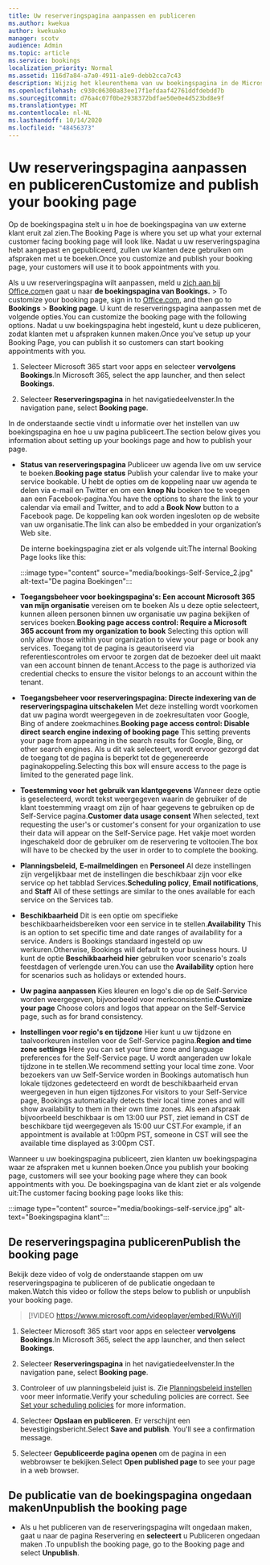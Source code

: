 ```yaml
---
title: Uw reserveringspagina aanpassen en publiceren
ms.author: kwekua
author: kwekuako
manager: scotv
audience: Admin
ms.topic: article
ms.service: bookings
localization_priority: Normal
ms.assetid: 116d7a84-a7a0-4911-a1e9-debb2cca7c43
description: Wijzig het kleurenthema van uw boekingspagina in de Microsoft Bookings-app.
ms.openlocfilehash: c930c06300a83ee17f1efdaaf42761ddfdebdd7b
ms.sourcegitcommit: d76a4c07f0be2938372bdfae50e0e4d523bd8e9f
ms.translationtype: MT
ms.contentlocale: nl-NL
ms.lasthandoff: 10/14/2020
ms.locfileid: "48456373"
---
```

# <a name="customize-and-publish-your-booking-page"></a><span data-ttu-id="a3f8c-103">Uw reserveringspagina aanpassen en publiceren</span><span class="sxs-lookup"><span data-stu-id="a3f8c-103">Customize and publish your booking page</span></span>

<span data-ttu-id="a3f8c-104">Op de boekingspagina stelt u in hoe de boekingspagina van uw externe klant eruit zal zien.</span><span class="sxs-lookup"><span data-stu-id="a3f8c-104">The Booking Page is where you set up what your external customer facing booking page will look like.</span></span> <span data-ttu-id="a3f8c-105">Nadat u uw reserveringspagina hebt aangepast en gepubliceerd, zullen uw klanten deze gebruiken om afspraken met u te boeken.</span><span class="sxs-lookup"><span data-stu-id="a3f8c-105">Once you customize and publish your booking page, your customers will use it to book appointments with you.</span></span>

<span data-ttu-id="a3f8c-106">Als u uw reserveringspagina wilt aanpassen, meld u [zich aan bij Office.com](https://office.com)en gaat u naar **de boekingspagina van Bookings.** \> </span><span class="sxs-lookup"><span data-stu-id="a3f8c-106">To customize your booking page, sign in to [Office.com](https://office.com), and then go to **Bookings** \> **Booking page**.</span></span> <span data-ttu-id="a3f8c-107">U kunt de reserveringspagina aanpassen met de volgende opties.</span><span class="sxs-lookup"><span data-stu-id="a3f8c-107">You can customize the booking page with the following options.</span></span> <span data-ttu-id="a3f8c-108">Nadat u uw boekingspagina hebt ingesteld, kunt u deze publiceren, zodat klanten met u afspraken kunnen maken.</span><span class="sxs-lookup"><span data-stu-id="a3f8c-108">Once you've setup up your Booking Page, you can publish it so customers can start booking appointments with you.</span></span>

1. <span data-ttu-id="a3f8c-109">Selecteer Microsoft 365 start voor apps en selecteer **vervolgens Bookings**.</span><span class="sxs-lookup"><span data-stu-id="a3f8c-109">In Microsoft 365, select the app launcher, and then select **Bookings**.</span></span>

2. <span data-ttu-id="a3f8c-110">Selecteer **Reserveringspagina** in het navigatiedeelvenster.</span><span class="sxs-lookup"><span data-stu-id="a3f8c-110">In the navigation pane, select **Booking page**.</span></span>

<span data-ttu-id="a3f8c-111">In de onderstaande sectie vindt u informatie over het instellen van uw boekingspagina en hoe u uw pagina publiceert.</span><span class="sxs-lookup"><span data-stu-id="a3f8c-111">The section below gives you information about setting up your bookings page and how to publish your page.</span></span>

- <span data-ttu-id="a3f8c-112">**Status van reserveringspagina** Publiceer uw agenda live om uw service te boeken.</span><span class="sxs-lookup"><span data-stu-id="a3f8c-112">**Booking page status** Publish your calendar live to make your service bookable.</span></span> <span data-ttu-id="a3f8c-113">U hebt de opties om de koppeling naar uw agenda te delen via e-mail en Twitter en om een **knop Nu** boeken toe te voegen aan een Facebook-pagina.</span><span class="sxs-lookup"><span data-stu-id="a3f8c-113">You have the options to share the link to your calendar via email and Twitter, and to add a **Book Now** button to a Facebook page.</span></span> <span data-ttu-id="a3f8c-114">De koppeling kan ook worden ingesloten op de website van uw organisatie.</span><span class="sxs-lookup"><span data-stu-id="a3f8c-114">The link can also be embedded in your organization’s Web site.</span></span>

    <span data-ttu-id="a3f8c-115">De interne boekingspagina ziet er als volgende uit:</span><span class="sxs-lookup"><span data-stu-id="a3f8c-115">The internal Booking Page looks like this:</span></span>

    :::image type="content" source="media/bookings-Self-Service_2.jpg" alt-text="De pagina Boekingen":::

- <span data-ttu-id="a3f8c-117">**Toegangsbeheer voor boekingspagina's: Een account Microsoft 365 van mijn organisatie** vereisen om te boeken  Als u deze optie selecteert, kunnen alleen personen binnen uw organisatie uw pagina bekijken of services boeken.</span><span class="sxs-lookup"><span data-stu-id="a3f8c-117">**Booking page access control: Require a Microsoft 365 account from my organization to book**  Selecting this option will only allow those within your organization to view your page or book any services.</span></span> <span data-ttu-id="a3f8c-118">Toegang tot de pagina is geautoriseerd via referentiescontroles om ervoor te zorgen dat de bezoeker deel uit maakt van een account binnen de tenant.</span><span class="sxs-lookup"><span data-stu-id="a3f8c-118">Access to the page is authorized via credential checks to ensure the visitor belongs to an account within the tenant.</span></span>

- <span data-ttu-id="a3f8c-119">**Toegangsbeheer voor reserveringspagina: Directe indexering van de reserveringspagina uitschakelen** Met deze instelling wordt voorkomen dat uw pagina wordt weergegeven in de zoekresultaten voor Google, Bing of andere zoekmachines.</span><span class="sxs-lookup"><span data-stu-id="a3f8c-119">**Booking page access control: Disable direct search engine indexing of booking page** This setting prevents your page from appearing in the search results for Google, Bing, or other search engines.</span></span> <span data-ttu-id="a3f8c-120">Als u dit vak selecteert, wordt ervoor gezorgd dat de toegang tot de pagina is beperkt tot de gegenereerde paginakoppeling.</span><span class="sxs-lookup"><span data-stu-id="a3f8c-120">Selecting this box will ensure access to the page is limited to the generated page link.</span></span>

- <span data-ttu-id="a3f8c-121">**Toestemming voor het gebruik van klantgegevens** Wanneer deze optie is geselecteerd, wordt tekst weergegeven waarin de gebruiker of de klant toestemming vraagt om zijn of haar gegevens te gebruiken op de Self-Service pagina.</span><span class="sxs-lookup"><span data-stu-id="a3f8c-121">**Customer data usage consent** When selected, text requesting the user's or customer's consent for your organization to use their data will appear on the Self-Service page.</span></span> <span data-ttu-id="a3f8c-122">Het vakje moet worden ingeschakeld door de gebruiker om de reservering te voltooien.</span><span class="sxs-lookup"><span data-stu-id="a3f8c-122">The box will have to be checked by the user in order to to complete the booking.</span></span>

- <span data-ttu-id="a3f8c-123">**Planningsbeleid,** **E-mailmeldingen** en **Personeel** Al deze instellingen zijn vergelijkbaar met de instellingen die beschikbaar zijn voor elke service op het tabblad Services.</span><span class="sxs-lookup"><span data-stu-id="a3f8c-123">**Scheduling policy**, **Email notifications**, and **Staff** All of these settings are similar to the ones available for each service on the Services tab.</span></span>

- <span data-ttu-id="a3f8c-124">**Beschikbaarheid** Dit is een optie om specifieke beschikbaarheidsbereiken voor een service in te stellen.</span><span class="sxs-lookup"><span data-stu-id="a3f8c-124">**Availability** This is an option to set specific time and date ranges of availability for a service.</span></span> <span data-ttu-id="a3f8c-125">Anders is Bookings standaard ingesteld op uw werkuren.</span><span class="sxs-lookup"><span data-stu-id="a3f8c-125">Otherwise, Bookings will default to your business hours.</span></span> <span data-ttu-id="a3f8c-126">U kunt de optie **Beschikbaarheid hier** gebruiken voor scenario's zoals feestdagen of verlengde uren.</span><span class="sxs-lookup"><span data-stu-id="a3f8c-126">You can use the **Availability** option here for scenarios such as holidays or extended hours.</span></span>

- <span data-ttu-id="a3f8c-127">**Uw pagina aanpassen** Kies kleuren en logo's die op de Self-Service worden weergegeven, bijvoorbeeld voor merkconsistentie.</span><span class="sxs-lookup"><span data-stu-id="a3f8c-127">**Customize your page** Choose colors and logos that appear on the Self-Service page, such as for brand consistency.</span></span>

- <span data-ttu-id="a3f8c-128">**Instellingen voor regio's en tijdzone** Hier kunt u uw tijdzone en taalvoorkeuren instellen voor de Self-Service pagina.</span><span class="sxs-lookup"><span data-stu-id="a3f8c-128">**Region and time zone settings** Here you can set your time zone and language preferences for the Self-Service page.</span></span> <span data-ttu-id="a3f8c-129">U wordt aangeraden uw lokale tijdzone in te stellen.</span><span class="sxs-lookup"><span data-stu-id="a3f8c-129">We recommend setting your local time zone.</span></span> <span data-ttu-id="a3f8c-130">Voor bezoekers van uw Self-Service worden in Bookings automatisch hun lokale tijdzones gedetecteerd en wordt de beschikbaarheid ervan weergegeven in hun eigen tijdzones.</span><span class="sxs-lookup"><span data-stu-id="a3f8c-130">For visitors to your Self-Service page, Bookings automatically detects their local time zones and will show availability to them in their own time zones.</span></span> <span data-ttu-id="a3f8c-131">Als een afspraak bijvoorbeeld beschikbaar is om 13:00 uur PST, ziet iemand in CST de beschikbare tijd weergegeven als 15:00 uur CST.</span><span class="sxs-lookup"><span data-stu-id="a3f8c-131">For example, if an appointment is available at 1:00pm PST, someone in CST will see the available time displayed as 3:00pm CST.</span></span>

<span data-ttu-id="a3f8c-132">Wanneer u uw boekingspagina publiceert, zien klanten uw boekingspagina waar ze afspraken met u kunnen boeken.</span><span class="sxs-lookup"><span data-stu-id="a3f8c-132">Once you publish your booking page, customers will see your booking page where they can book appointments with you.</span></span> <span data-ttu-id="a3f8c-133">De boekingspagina van de klant ziet er als volgende uit:</span><span class="sxs-lookup"><span data-stu-id="a3f8c-133">The customer facing booking page looks like this:</span></span>

:::image type="content" source="media/bookings-self-service.jpg" alt-text="Boekingspagina klant":::

## <a name="publish-the-booking-page"></a><span data-ttu-id="a3f8c-135">De reserveringspagina publiceren</span><span class="sxs-lookup"><span data-stu-id="a3f8c-135">Publish the booking page</span></span>

<span data-ttu-id="a3f8c-136">Bekijk deze video of volg de onderstaande stappen om uw reserveringspagina te publiceren of de publicatie ongedaan te maken.</span><span class="sxs-lookup"><span data-stu-id="a3f8c-136">Watch this video or follow the steps below to publish or unpublish your booking page.</span></span>

> [!VIDEO https://www.microsoft.com/videoplayer/embed/RWuYil]

1. <span data-ttu-id="a3f8c-137">Selecteer Microsoft 365 start voor apps en selecteer **vervolgens Bookings**.</span><span class="sxs-lookup"><span data-stu-id="a3f8c-137">In Microsoft 365, select the app launcher, and then select **Bookings**.</span></span>

1. <span data-ttu-id="a3f8c-138">Selecteer **Reserveringspagina** in het navigatiedeelvenster.</span><span class="sxs-lookup"><span data-stu-id="a3f8c-138">In the navigation pane, select **Booking page**.</span></span>

1. <span data-ttu-id="a3f8c-p110">Controleer of uw planningsbeleid juist is. Zie [Planningsbeleid instellen](set-scheduling-policies.md) voor meer informatie.</span><span class="sxs-lookup"><span data-stu-id="a3f8c-p110">Verify your scheduling policies are correct. See [Set your scheduling policies](set-scheduling-policies.md) for more information.</span></span>

1. <span data-ttu-id="a3f8c-p111">Selecteer **Opslaan en publiceren**. Er verschijnt een bevestigingsbericht.</span><span class="sxs-lookup"><span data-stu-id="a3f8c-p111">Select **Save and publish**. You'll see a confirmation message.</span></span>

1. <span data-ttu-id="a3f8c-143">Selecteer **Gepubliceerde pagina openen** om de pagina in een webbrowser te bekijken.</span><span class="sxs-lookup"><span data-stu-id="a3f8c-143">Select **Open published page** to see your page in a web browser.</span></span>

## <a name="unpublish-the-booking-page"></a><span data-ttu-id="a3f8c-144">De publicatie van de boekingspagina ongedaan maken</span><span class="sxs-lookup"><span data-stu-id="a3f8c-144">Unpublish the booking page</span></span>

 - <span data-ttu-id="a3f8c-145">Als u het publiceren van de reserveringspagina wilt ongedaan maken, gaat u naar de pagina Reservering en **selecteert** u Publiceren ongedaan maken .</span><span class="sxs-lookup"><span data-stu-id="a3f8c-145">To unpublish the booking page, go to the Booking page and select **Unpublish**.</span></span>
